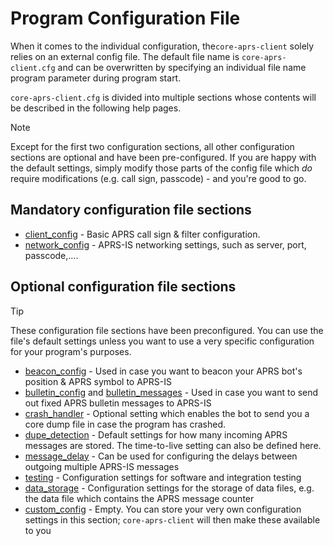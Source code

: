 # Program Configuration File

When it comes to the individual configuration, the```core-aprs-client``` solely relies on an external config file. The default file name is ```core-aprs-client.cfg``` and can be overwritten by specifying an individual file name program parameter during program start.

```core-aprs-client.cfg``` is divided into multiple sections whose contents will be described in the following help pages. 

> [!NOTE]
> Except for the first two configuration sections, all other configuration sections are optional and have been pre-configured. If you are happy with the default settings, simply modify those parts of the config file which _do_ require modifications (e.g. call sign, passcode) - and you're good to go.

## Mandatory configuration file sections

- [client_config](configuration_subsections/config_client.md) - Basic APRS call sign & filter configuration.
- [network_config](configuration_subsections/config_network.md) - APRS-IS networking settings, such as server, port, passcode,....

## Optional configuration file sections

> [!Tip]
> These configuration file sections have been preconfigured. You can use the file's default settings unless you want to use a very specific configuration for your program's purposes.

- [beacon_config](configuration_subsections/config_beacon.md) - Used in case you want to beacon your APRS bot's position & APRS symbol to APRS-IS
- [bulletin_config](configuration_subsections/config_bulletin.md) and [bulletin_messages](configuration_subsections/config_bulletin_messages.md) - Used in case you want to send out fixed APRS bulletin messages to APRS-IS
- [crash_handler](configuration_subsections/config_crash_handler.md) - Optional setting which enables the bot to send you a core dump file in case the program has crashed.
- [dupe_detection](configuration_subsections/config_dupe_detection.md) - Default settings for how many incoming APRS messages are stored. The time-to-live setting can also be defined here.
- [message_delay](configuration_subsections/config_message_delay.md) - Can be used for configuring the delays between outgoing multiple APRS-IS messages
- [testing](configuration_subsections/config_testing.md) - Configuration settings for software and integration testing
- [data_storage](configuration_subsections/config_data_storage.md) - Configuration settings for the storage of data files, e.g. the data file which contains the APRS message counter
- [custom_config](configuration_subsections/config_custom.md) - Empty. You can store your very own configuration settings in this section; ```core-aprs-client``` will then make these available to you





